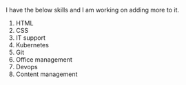 I have the below skills and I am working on adding more to it.
1. HTML
2. CSS
3. IT support
4. Kubernetes
5. Git
6. Office management
7. Devops
8. Content management 
